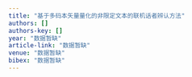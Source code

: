```yaml
---
title: "基于多码本矢量量化的非限定文本的联机话者辨认方法"
authors: []
authors-key: []
year: "数据暂缺"
article-link: "数据暂缺"
venue: "数据暂缺"
bibex: "数据暂缺"
---
```

